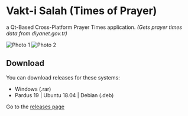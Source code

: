 # Vakt-i Salah (Times of Prayer)
a Qt-Based Cross-Platform Prayer Times application.
*(Gets prayer times data from diyanet.gov.tr)*

![Photo 1](https://github.com/eminfedar/vaktisalah/raw/master/foto/1.3_1.png)
![Photo 2](https://github.com/eminfedar/vaktisalah/raw/master/foto/1.3_2.png)

## Download
You can download releases for these systems:
- Windows (.rar)
- Pardus 19 | Ubuntu 18.04 | Debian (.deb)

Go to the [releases page](https://github.com/eminfedar/vaktisalah/releases)
